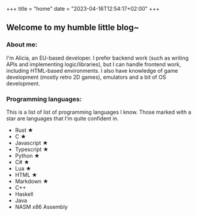 +++
title = "home"
date = "2023-04-16T12:54:17+02:00"
+++

## Welcome to my humble little blog~

### About me:

I'm Alicia, an EU-based developer.
I prefer backend work (such as writing APIs and implementing logic/libraries),
but I can handle frontend work, including HTML-based environments.
I also have knowledge of game development (mostly retro 2D games), emulators and a bit of OS development.

### Programming languages:
This is a list of list of programming languages I know. Those marked with a star are languages that I'm
quite confident in.

- Rust ★
- C ★
- Javascript ★
- Typescript ★
- Python ★
- C# ★
- Lua ★
- HTML ★
- Markdown ★
- C++
- Haskell
- Java
- NASM x86 Assembly
